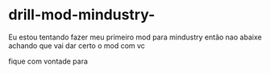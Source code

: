 # drill-mod-mindustry-
Eu estou tentando fazer meu primeiro mod para mindustry então nao abaixe achando que vai dar certo o mod com vc

fique com vontade para 
